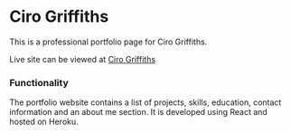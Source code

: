 # Ciro Griffiths

This is a professional portfolio page for Ciro Griffiths.

Live site can be viewed at [Ciro Griffiths](https://ciro-griffiths.herokuapp.com/)

### Functionality

The portfolio website contains a list of projects, skills, education, contact information and an about me section. It is developed using React and hosted on Heroku.

